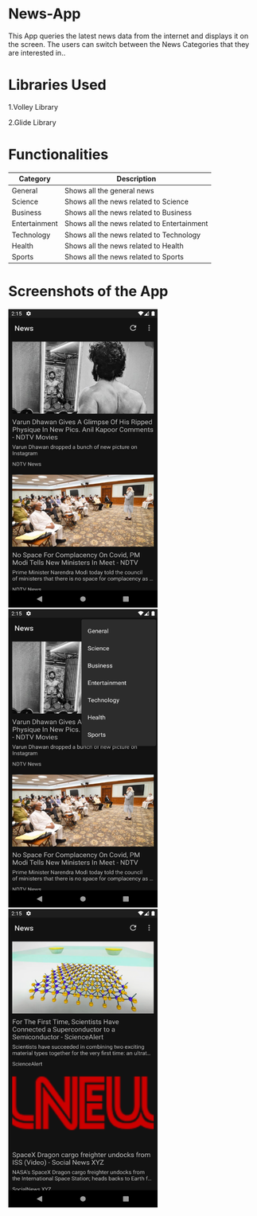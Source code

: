 # News-App

This App queries the latest news data from the internet and displays it on the screen.
The users can switch between the News Categories that they are interested in..


# Libraries Used
1.Volley Library

2.Glide Library


# Functionalities

|   Category    |  Description  |
| ------------- | ------------- |
|   General     | Shows all the general news|
| Science  | Shows all the news related to Science  |
|Business| Shows all the news related to Business|
|Entertainment|Shows all the news related to Entertainment|
|Technology|Shows all the news related to Technology|
|Health|Shows all the news related to Health|
|Sports|Shows all the news related to Sports|


# Screenshots of the App

<img src="https://github.com/Shubham-Hadgal/News-App/blob/master/Screenshot_1625777140.png" width="300" height="600">    <img src="https://github.com/Shubham-Hadgal/News-App/blob/master/Screenshot_1625777148.png" width="300" height="600">    <img src="https://github.com/Shubham-Hadgal/News-App/blob/master/Screenshot_1625777159.png" width="300" height="600">

